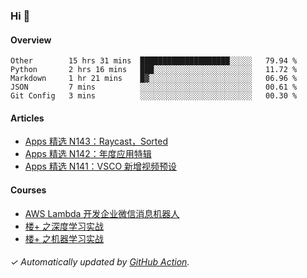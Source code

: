 ### Hi 👋

#### Overview

<!--START_SECTION:waka-->
```text
Other        15 hrs 31 mins  ████████████████████░░░░░   79.94 % 
Python       2 hrs 16 mins   ███░░░░░░░░░░░░░░░░░░░░░░   11.72 % 
Markdown     1 hr 21 mins    █▓░░░░░░░░░░░░░░░░░░░░░░░   06.96 % 
JSON         7 mins          ░░░░░░░░░░░░░░░░░░░░░░░░░   00.61 % 
Git Config   3 mins          ░░░░░░░░░░░░░░░░░░░░░░░░░   00.30 % 
```
<!--END_SECTION:waka-->

#### Articles

<!-- BLOG:START -->
- [Apps 精选 N143：Raycast，Sorted](http://huhuhang.com/post/product-hunt/product-hunt-n143)
- [Apps 精选 N142：年度应用特辑](http://huhuhang.com/post/product-hunt/product-hunt-n142)
- [Apps 精选 N141：VSCO 新增视频预设](http://huhuhang.com/post/product-hunt/product-hunt-n141)
<!-- BLOG:END -->

#### Courses

<!-- SYL:START -->
- [AWS Lambda 开发企业微信消息机器人](https://lanqiao.cn/courses/2868)
- [楼+ 之深度学习实战](https://lanqiao.cn/courses/2617)
- [楼+ 之机器学习实战](https://lanqiao.cn/courses/2616)
<!-- SYL:END -->

###### ✓ Automatically updated by [GitHub Action](https://github.com/huhuhang/huhuhang/actions).
